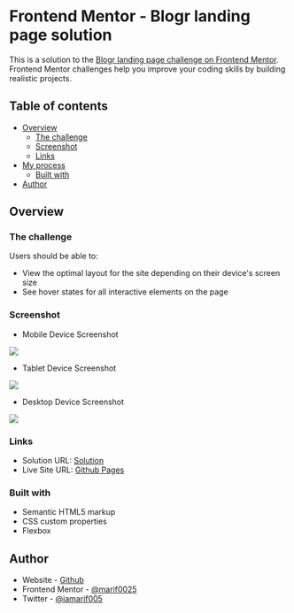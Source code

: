 # Frontend Mentor - Blogr landing page solution

This is a solution to the [Blogr landing page challenge on Frontend Mentor](https://www.frontendmentor.io/challenges/blogr-landing-page-EX2RLAApP). Frontend Mentor challenges help you improve your coding skills by building realistic projects. 

## Table of contents

- [Overview](#overview)
  - [The challenge](#the-challenge)
  - [Screenshot](#screenshot)
  - [Links](#links)
- [My process](#my-process)
  - [Built with](#built-with)
- [Author](#author)

## Overview

### The challenge

Users should be able to:

- View the optimal layout for the site depending on their device's screen size
- See hover states for all interactive elements on the page

### Screenshot

- Mobile Device Screenshot

![](./ss-mobile.png)

- Tablet Device Screenshot

![](./ss-tablet.png)

- Desktop Device Screenshot

![](./ss-desktop.png)

### Links

- Solution URL: [Solution](https://your-solution-url.com)
- Live Site URL: [Github Pages](https://marif0025.github.io/blogr-template/)

### Built with

- Semantic HTML5 markup
- CSS custom properties
- Flexbox

## Author

- Website - [Github](https://github.com/marif0025)
- Frontend Mentor - [@marif0025](https://www.frontendmentor.io/profile/marif0025)
- Twitter - [@iamarif005](https://www.twitter.com/iamarif005)
